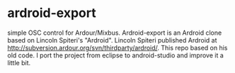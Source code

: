 # ardroid-export
simple OSC control for Ardour/Mixbus.
Ardroid-export is an Ardroid clone based on Lincoln Spiteri's "Ardroid".
Lincoln Spiteri published Ardroid at http://subversion.ardour.org/svn/thirdparty/ardroid/.
This repo based on his old code. I port the project from eclipse to android-studio and improve it a little bit.

